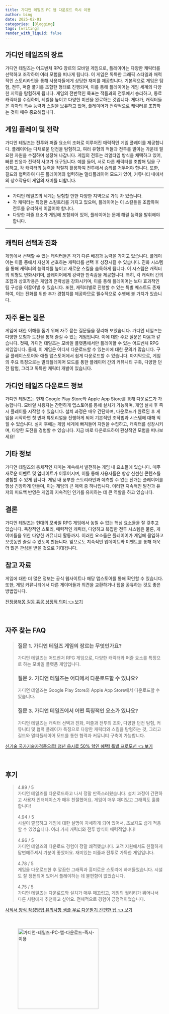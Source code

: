 ```yaml
---
title: 가디언 테일즈 PC 앱 다운로드 즉시 이용
author: bing
date: 2025-02-01
categories: [Blogging]
tags: [writing]
render_with_liquid: false
---
```



<h2 id='가디언테일즈장르'>가디언 테일즈의 장르</h2>

<p>가디언 테일즈는 어드벤처 RPG 장르의 모바일 게임으로, 플레이어는 다양한 캐릭터를 선택하고 조작하여 여러 모험을 떠나게 됩니다. 이 게임은 독특한 그래픽 스타일과 매력적인 스토리라인을 통해 사용자들에게 상당한 재미를 제공합니다. 기본적으로 게임은 탐험, 전투, 퍼즐 풀기를 조합한 형태로 진행되며, 이를 통해 플레이어는 게임 세계의 다양한 지역을 탐험하게 됩니다. 게임의 전반적인 목표는 적들과의 전투에서 승리하고, 동료 캐릭터를 수집하며, 레벨을 높이고 다양한 미션을 완료하는 것입니다. 게다가, 캐릭터들은 각자의 특수 능력과 스킬을 보유하고 있어, 플레이어가 전략적으로 캐릭터를 조합하는 것이 매우 중요해집니다.</p>

<h2 id='게임플레이전략'>게임 플레이 및 전략</h2>

<p>가디언 테일즈는 전투와 퍼즐 요소의 조화로 이루어진 매력적인 게임 플레이를 제공합니다. 플레이어는 다채로운 던전을 탐험하고, 여러 유형의 적들과 전투를 벌이는 가운데 필요한 자원을 수집하며 성장해 나갑니다. 게임의 전투는 리얼타임 방식을 채택하고 있어, 빠른 반응과 전략적 사고가 요구됩니다. 예를 들어, 서로 다른 캐릭터를 조합해 팀을 구성하고, 각 캐릭터의 능력을 적절히 활용하여 전투에서 승리를 거두어야 합니다. 또한, 길드와 협력하여 다른 플레이어와 협력하는 멀티플레이어 모드가 있어, 커뮤니티 내에서의 상호작용이 게임의 재미를 더합니다.</p>

<hr />

<ul>
    <li>가디언 테일즈의 세계는 탐험할 만한 다양한 지역으로 가득 차 있습니다.</li>
    <li>각 캐릭터는 특정한 스킬트리를 가지고 있으며, 플레이어는 이 스킬들을 조합하여 전투를 유리하게 이끌어야 합니다.</li>
    <li>다양한 퍼즐 요소가 게임에 포함되어 있어, 플레이어는 문제 해결 능력을 발휘해야 합니다.</li>
</ul>

<hr />

<h2 id='캐릭터진화'>캐릭터 선택과 진화</h2>

<p>게임에서 선택할 수 있는 캐릭터들은 각기 다른 배경과 능력을 가지고 있습니다. 플레이어는 이들 중에서 자신이 선호하는 캐릭터를 선택 후 성장시킬 수 있습니다. 진화 시스템을 통해 캐릭터의 능력치를 높이고 새로운 스킬을 습득하게 됩니다. 이 시스템은 캐릭터의 외형도 변화시키며, 플레이어에게 강력한 만족감을 제공합니다. 특히, 각 캐릭터 간의 조합과 상호작용은 게임의 전략성을 강화시키며, 이를 통해 플레이어는 보다 효과적인 팀 구성을 이끌어낼 수 있습니다. 또한, 캐릭터별로 진행할 수 있는 특별 퀘스트도 존재하여, 이는 진화를 위한 추가 경험치를 제공하므로 필수적으로 수행해 볼 가치가 있습니다.</p>

<h2 id='자주묻는질문'>자주 묻는 질문</h2>

<p>게임에 대한 이해를 돕기 위해 자주 묻는 질문들을 정리해 보았습니다. 가디언 테일즈는 다양한 모험과 도전을 통해 즐길 수 있는 게임입니다. 이에 대한 주요 질문은 다음과 같습니다. 첫째, 가디언 테일즈는 모바일 플랫폼에서만 플레이할 수 있는 어드벤처 RPG 게임입니다. 둘째, 이 게임은 어디서 다운로드할 수 있는지에 대한 문의가 많습니다. 구글 플레이스토어와 애플 앱스토어에서 쉽게 다운로드할 수 있습니다. 마지막으로, 게임의 주요 특징으로는 멀티플레이어 모드를 통한 플레이어 간의 커뮤니티 구축, 다양한 던전 탐험, 그리고 독특한 캐릭터 개발이 있습니다.</p>

<h2 id='다운로드정보'>가디언 테일즈 다운로드 정보</h2>

<p>가디언 테일즈는 현재 Google Play Store와 Apple App Store를 통해 다운로드가 가능합니다. 모바일 사용자는 간편하게 앱스토어를 통해 설치가 가능하며, 게임 설치 후 즉시 플레이를 시작할 수 있습니다. 설치 과정은 매우 간단하며, 다운로드가 완료된 후 게임을 시작하면 첫 번째 튜토리얼을 진행하게 되어 기본적인 조작법과 시스템에 대해 익힐 수 있습니다. 설치 후에는 게임 세계에 빠져들어 자원을 수집하고, 캐릭터를 성장시키며, 다양한 도전을 경험할 수 있습니다. 지금 바로 다운로드하여 환상적인 모험을 떠나보세요!</p>

<h2 id='기타정보'>기타 정보</h2>

<p>가디언 테일즈의 총체적인 재미는 계속해서 발전하는 게임 내 요소들에 있습니다. 매주 새로운 이벤트 및 업데이트가 이루어지며, 이를 통해 사용자들은 항상 신선한 콘텐츠를 경험할 수 있게 됩니다. 게임 내 풍부한 스토리라인과 예측할 수 없는 전개는 플레이어를 항상 긴장하게 만들며, 이는 게임의 큰 매력 중 하나입니다. 이러한 지속적인 발전과 유저의 피드백 반영은 게임의 지속적인 인기를 유지하는 데 큰 역할을 하고 있습니다.</p>

<h2 id='결론'>결론</h2>

<p>가디언 테일즈는 현대의 모바일 RPG 게임에서 놓칠 수 없는 핵심 요소들을 잘 갖추고 있습니다. 독창적인 스토리, 매력적인 캐릭터, 다양하고 복잡한 전투 시스템은 물론, 게이머들을 위한 다양한 커뮤니티 활동까지. 이러한 요소들은 플레이어가 게임에 몰입하고 오랫동안 즐길 수 있도록 만듭니다. 앞으로도 지속적인 업데이트와 이벤트를 통해 더욱 더 많은 관심을 받을 것으로 기대됩니다.</p>

<h2 id='참고자료'>참고 자료</h2>

<p>게임에 대한 더 많은 정보는 공식 웹사이트나 해당 앱스토어를 통해 확인할 수 있습니다. 또한, 게임 커뮤니티에서 다른 게이머들과 의견을 교환하거나 팁을 공유하는 것도 좋은 방법입니다.</p>


<p><a class="click-button" title="전쟁꿈해몽 길몽 흉몽 상징적 의미" href="https://aptwhite.github.io/posts/%EC%A0%84%EC%9F%81%EA%BF%88%ED%95%B4%EB%AA%BD-%EA%B8%B8%EB%AA%BD-%ED%9D%89%EB%AA%BD-%EC%83%81%EC%A7%95%EC%A0%81-%EC%9D%98%EB%AF%B8/" rel="dofollow">전쟁꿈해몽 길몽 흉몽 상징적 의미 👈 보기</a></p><br>
<h2 id='자주_찾는_FAQ'>자주 찾는 FAQ</h2>
<div itemscope="" itemtype="https://schema.org/FAQPage"> 
<blockquote> 
<div itemscope="" itemprop="mainEntity" itemtype="https://schema.org/Question"> 
<h3 itemprop="name">질문 1. 가디언 테일즈 게임의 장르는 무엇인가요?</h3> 
<div itemscope="" itemprop="acceptedAnswer" itemtype="https://schema.org/Answer"> 
<span itemprop="text"> 
<p>가디언 테일즈는 어드벤처 RPG 게임으로, 다양한 캐릭터와 퍼즐 요소를 특징으로 하는 모바일 플랫폼 게임입니다.</p> 
</span> 
</div> 
</div> 

<div itemscope="" itemprop="mainEntity" itemtype="https://schema.org/Question"> 
<h3 itemprop="name">질문 2. 가디언 테일즈는 어디에서 다운로드할 수 있나요?</h3> 
<div itemscope="" itemprop="acceptedAnswer" itemtype="https://schema.org/Answer"> 
<span itemprop="text"> 
<p>가디언 테일즈는 Google Play Store와 Apple App Store에서 다운로드할 수 있습니다.</p> 
</span> 
</div> 
</div> 

<div itemscope="" itemprop="mainEntity" itemtype="https://schema.org/Question"> 
<h3 itemprop="name">질문 3. 가디언 테일즈에서 어떤 특징적인 요소가 있나요?</h3> 
<div itemscope="" itemprop="acceptedAnswer" itemtype="https://schema.org/Answer"> 
<span itemprop="text"> 
<p>가디언 테일즈는 캐릭터 선택과 진화, 퍼즐과 전투의 조화, 다양한 던전 탐험, 커뮤니티 및 협력 플레이가 특징으로 다양한 캐릭터와 스킬을 탐험하는 것, 그리고 길드와 멀티플레이어 모드를 통한 협력과 커뮤니티 구축이 가능합니다.</p> 
</span> 
</div> 
</div> 
</blockquote> 
</div>
<p><a class="click-button" title="신기술 국가기술자격증으로! 청년 응시료 50% 할인 혜택! 특별 프로모션" href="https://aptwhite.github.io/posts/%EC%8B%A0%EA%B8%B0%EC%88%A0-%EA%B5%AD%EA%B0%80%EA%B8%B0%EC%88%A0%EC%9E%90%EA%B2%A9%EC%A6%9D%EC%9C%BC%EB%A1%9C!-%EC%B2%AD%EB%85%84-%EC%9D%91%EC%8B%9C%EB%A3%8C-50-%ED%95%A0%EC%9D%B8-%ED%98%9C%ED%83%9D!-%ED%8A%B9%EB%B3%84-%ED%94%84%EB%A1%9C%EB%AA%A8%EC%85%98/" rel="dofollow">신기술 국가기술자격증으로! 청년 응시료 50% 할인 혜택! 특별 프로모션 👈 보기</a></p><br>
<h2 id='후기'>후기</h2>
<div itemscope itemtype="https://schema.org/Product">
  <blockquote>
  <div itemprop="review" itemscope itemtype="https://schema.org/Review">
      <div itemprop="reviewRating" itemscope itemtype="https://schema.org/Rating"> <span itemprop="ratingValue">4.89</span> / <span itemprop="bestRating">5</span> </div>
      <span itemprop="reviewBody">가디언 테일즈를 다운로드하고 나서 정말 만족스러웠습니다. 설치 과정이 간편하고 사용자 인터페이스가 매우 친절했어요. 게임이 매우 재미있고 그래픽도 훌륭합니다!</span>
  </div>
  <br>
  <div itemprop="review" itemscope itemtype="https://schema.org/Review">
      <div itemprop="reviewRating" itemscope itemtype="https://schema.org/Rating"> <span itemprop="ratingValue">4.94</span> / <span itemprop="bestRating">5</span> </div>
      <span itemprop="reviewBody">시설이 깔끔하고 게임에 대한 설명이 자세하게 되어 있어서, 초보자도 쉽게 적응할 수 있었습니다. 여러 가지 캐릭터와 전투 방식이 매력적입니다!</span>
  </div>
  <br>
  <div itemprop="review" itemscope itemtype="https://schema.org/Review">
      <div itemprop="reviewRating" itemscope itemtype="https://schema.org/Rating"> <span itemprop="ratingValue">4.96</span> / <span itemprop="bestRating">5</span> </div>
      <span itemprop="reviewBody">가디언 테일즈의 다운로드 경험이 정말 쾌적했습니다. 고객 지원에서도 친절하게 답변해주셔서 기분이 좋았어요. 재미있는 퍼즐과 전투로 가득한 게임입니다.</span>
  </div>
  <br>
  <div itemprop="review" itemscope itemtype="https://schema.org/Review">
      <div itemprop="reviewRating" itemscope itemtype="https://schema.org/Rating"> <span itemprop="ratingValue">4.78</span> / <span itemprop="bestRating">5</span> </div>
      <span itemprop="reviewBody">게임을 다운로드한 후 깔끔한 그래픽과 흥미로운 스토리에 빠져들었습니다. 시설도 잘 정돈되어 있어서 플레이하는 데 불편함이 없었습니다.</span>
  </div>
  <br>
  <div itemprop="review" itemscope itemtype="https://schema.org/Review">
      <div itemprop="reviewRating" itemscope itemtype="https://schema.org/Rating"> <span itemprop="ratingValue">4.75</span> / <span itemprop="bestRating">5</span> </div>
      <span itemprop="reviewBody">가디언 테일즈는 다운로드와 설치가 매우 매끄럽고, 게임의 퀄리티가 뛰어나서 다른 사람에게 추천하고 싶어요. 전체적으로 경험이 긍정적이었습니다.</span>
  </div>
  </blockquote>
</div>
<p><a class="click-button" title="사직서 양식 작성방법 유의사항 샘플 무료 다운받기 간편한 팁" href="https://aptwhite.github.io/posts/%EC%82%AC%EC%A7%81%EC%84%9C-%EC%96%91%EC%8B%9D-%EC%9E%91%EC%84%B1%EB%B0%A9%EB%B2%95-%EC%9C%A0%EC%9D%98%EC%82%AC%ED%95%AD-%EC%83%98%ED%94%8C-%EB%AC%B4%EB%A3%8C-%EB%8B%A4%EC%9A%B4%EB%B0%9B%EA%B8%B0-%EA%B0%84%ED%8E%B8%ED%95%9C-%ED%8C%81/" rel="dofollow">사직서 양식 작성방법 유의사항 샘플 무료 다운받기 간편한 팁 👈 보기</a></p><br>
<figure class="image"><img src="https://aptwhite.github.io/assets/img/thumbnail/가디언-테일즈-PC-앱-다운로드-즉시-이용.webp" alt="가디언-테일즈-PC-앱-다운로드-즉시-이용" width="256" height="256"></figure>